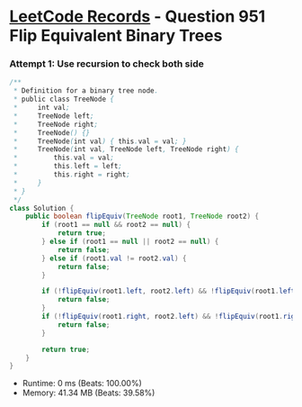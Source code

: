 # [LeetCode Records](../../README.md) - Question 951 Flip Equivalent Binary Trees

### Attempt 1: Use recursion to check both side
```java
/**
 * Definition for a binary tree node.
 * public class TreeNode {
 *     int val;
 *     TreeNode left;
 *     TreeNode right;
 *     TreeNode() {}
 *     TreeNode(int val) { this.val = val; }
 *     TreeNode(int val, TreeNode left, TreeNode right) {
 *         this.val = val;
 *         this.left = left;
 *         this.right = right;
 *     }
 * }
 */
class Solution {
    public boolean flipEquiv(TreeNode root1, TreeNode root2) {
        if (root1 == null && root2 == null) {
            return true;
        } else if (root1 == null || root2 == null) {
            return false;
        } else if (root1.val != root2.val) {
            return false;
        }

        if (!flipEquiv(root1.left, root2.left) && !flipEquiv(root1.left, root2.right)) {
            return false;
        }
        if (!flipEquiv(root1.right, root2.left) && !flipEquiv(root1.right, root2.right)) {
            return false;
        }

        return true;
    }
}
```
- Runtime: 0 ms (Beats: 100.00%)
- Memory: 41.34 MB (Beats: 39.58%)

<br>
